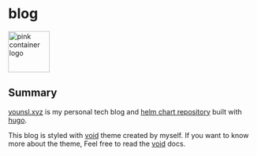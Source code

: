 # blog

<img src="https://github.com/younsl/box/blob/main/box/assets/pink-container-84x84.png" alt="pink container logo" width="84" height="84">

## Summary

[younsl.xyz](https://younsl.xyz) is my personal tech blog and [helm chart repository](https://younsl.xyz/charts) built with [hugo][hugo].

This blog is styled with [void][void-docs] theme created by myself. If you want to know more about the theme, Feel free to read the [void][void-docs] docs.

[hugo]: https://gohugo.io/
[void-docs]: ./themes/void/docs/README.md
